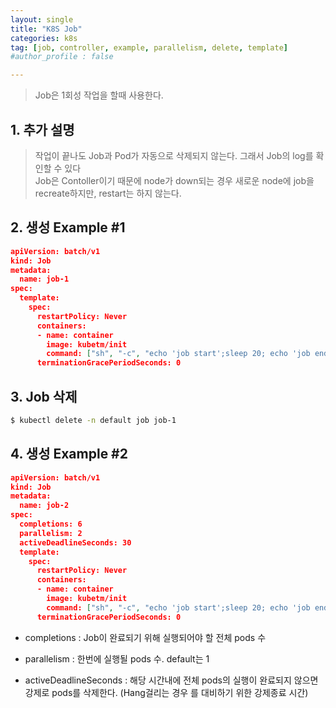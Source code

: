 ```yaml
---
layout: single
title: "K8S Job"
categories: k8s
tag: [job, controller, example, parallelism, delete, template]
#author_profile : false

---
```




> Job은 1회성 작업을 할때 사용한다.

## 1. 추가 설명

> 작업이 끝나도 Job과 Pod가 자동으로 삭제되지 않는다. 그래서 Job의 log를 확인할 수 있다<br>Job은 Contoller이기 때문에 node가 down되는 경우 새로운 node에 job을 recreate하지만, restart는 하지 않는다.

## 2. 생성 Example #1

```json
apiVersion: batch/v1
kind: Job
metadata:
  name: job-1
spec:
  template:
    spec:
      restartPolicy: Never
      containers:
      - name: container
        image: kubetm/init
        command: ["sh", "-c", "echo 'job start';sleep 20; echo 'job end'"]
      terminationGracePeriodSeconds: 0
```

## 3. Job 삭제

```bash
$ kubectl delete -n default job job-1
```

## 4. 생성 Example #2

```json
apiVersion: batch/v1
kind: Job
metadata:
  name: job-2
spec:
  completions: 6
  parallelism: 2
  activeDeadlineSeconds: 30
  template:
    spec:
      restartPolicy: Never
      containers:
      - name: container
        image: kubetm/init
        command: ["sh", "-c", "echo 'job start';sleep 20; echo 'job end'"]
      terminationGracePeriodSeconds: 0
```

* completions : Job이 완료되기 위해 실행되어야 할 전체 pods 수

* parallelism : 한번에 실행될 pods 수. default는 1
* activeDeadlineSeconds : 해당 시간내에 전체 pods의 실행이 완료되지 않으면 강제로 pods를 삭제한다. (Hang걸리는 경우 를 대비하기 위한 강제종료 시간)

